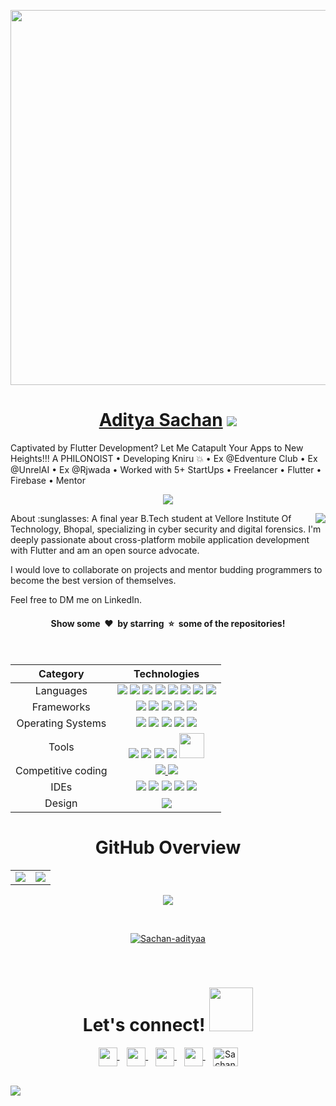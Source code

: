 <p align="center">
  <img src="https://github.com/Sachan-adityaa/Sachan-adityaa/blob/main/assets/1.gif" width="600px"/>
</p>
<h1 align="center">
  <a href="https://www.adityasachan.in">Aditya Sachan</a> 
  <img src="https://visitor-badge.laobi.icu/badge?page_id=Sachan-adityaa.Sachan-adityaa">
</h1>
Captivated by Flutter Development? Let Me Catapult Your Apps to New Heights!!!
A PHILONOIST • Developing Kniru 💥 • Ex @Edventure Club • Ex @UnrelAI • Ex @Rjwada • Worked with 5+ StartUps • Freelancer • Flutter • Firebase • Mentor

<br/>
<p align="center">
  <img src="https://github.com/Sachan-adityaa/Sachan-adityaa/blob/main/assets/code.gif"/>
</p>
<img align="right" src="https://github.com/rajput2107/rajput2107/blob/master/Assets/Developer.gif"/>
About :sunglasses:
A final year B.Tech student at Vellore Institute Of Technology, Bhopal, specializing in cyber security and digital forensics. I'm deeply passionate about cross-platform mobile application development with Flutter and am an open source advocate.

I would love to collaborate on projects and mentor budding programmers to become the best version of themselves.

Feel free to DM me on LinkedIn.

<h4 align="center">Show some &nbsp;❤️&nbsp; by starring  &nbsp;⭐&nbsp; some of the repositories!</h4>
<br/>
<table align="center">
  <thead>
    <tr>
      <th>Category</th>
      <th>Technologies</th>
    </tr>
  </thead>
  <tbody>
    <tr>
      <td style="text-align:center">Languages</td>
      <td style="text-align:center">
        <img src="https://img.shields.io/badge/Java-ED8B00?style=for-the-badge&logo=java&logoColor=white">
        <img src="https://img.shields.io/badge/Dart-0175C2?style=for-the-badge&logo=dart&logoColor=white">
        <img src="https://img.shields.io/badge/C%2B%2B-00599C?style=for-the-badge&logo=c%2B%2B&logoColor=white">
        <img src="https://img.shields.io/badge/HTML5-E34F26?style=for-the-badge&logo=html5&logoColor=white">
        <img src="https://img.shields.io/badge/Kotlin-0095D5?&style=for-the-badge&logo=kotlin&logoColor=white">
        <img src="https://img.shields.io/badge/Python-FFD43B?style=for-the-badge&logo=python&logoColor=blue">
        <img src="https://img.shields.io/badge/JavaScript-323330?style=for-the-badge&logo=javascript&logoColor=F7DF1E">
        <img src="https://img.shields.io/badge/CSS3-1572B6?style=for-the-badge&logo=css3&logoColor=white">
      </td>
    </tr>
    <tr>
      <td style="text-align:center">Frameworks</td>
      <td style="text-align:center">
        <img src="https://img.shields.io/badge/Flutter-02569B?style=for-the-badge&logo=flutter&logoColor=white">
        <img src="https://img.shields.io/badge/Markdown-000000?style=for-the-badge&logo=markdown&logoColor=white">
        <img src="https://img.shields.io/badge/Sass-CC6699?style=for-the-badge&logo=sass&logoColor=white">
        <img src="https://img.shields.io/badge/Spring_Boot-F2F4F9?style=for-the-badge&logo=spring-boot">
        <img src="https://img.shields.io/badge/firebase-ffca28?style=for-the-badge&logo=firebase&logoColor=black">
      </td>
    </tr>
    <tr>
      <td style="text-align:center">Operating Systems</td>
      <td style="text-align:center">
        <img src="https://img.shields.io/badge/Android-3DDC84?style=for-the-badge&logo=android&logoColor=white">
        <img src="https://img.shields.io/badge/Windows-0078D6?style=for-the-badge&logo=windows&logoColor=white">
        <img src="https://img.shields.io/badge/iOS-000000?style=for-the-badge&logo=ios&logoColor=white">
        <img src="https://img.shields.io/badge/macOS-000000?style=for-the-badge&logo=apple&logoColor=white">
        <img src="https://img.shields.io/badge/Kali_Linux-557C94?style=for-the-badge&logo=kali-linux&logoColor=white">
      </td>
    </tr>
    <tr>
      <td style="text-align:center">Tools</td>
      <td style="text-align:center">
        <img src="https://img.shields.io/badge/GIT-E44C30?style=for-the-badge&logo=git&logoColor=white">
        <img src="https://img.shields.io/badge/GitHub-100000?style=for-the-badge&logo=github&logoColor=white">
        <img src="https://img.shields.io/badge/Netlify-00C7B7?style=for-the-badge&logo=netlify&logoColor=white">
        <img src="https://img.shields.io/badge/Heroku-430098?style=for-the-badge&logo=heroku&logoColor=white">
        <img src="https://user-images.githubusercontent.com/79747022/151806773-23bf5f4d-fa40-4272-8c5f-0ce31d8c8e40.jpg" width="40px">
      </td>
    </tr>
    <tr>
      <td style="text-align:center">Competitive coding</td>
      <td style="text-align:center">
        <a href="https://leetcode.com/sachan-adityaa/">
          <img src="https://img.shields.io/badge/-LeetCode-FFA116?style=for-the-badge&logo=LeetCode&logoColor=black">
        </a>
        <a href="https://www.hackerrank.com/sachan-adityaa">
          <img src="https://img.shields.io/badge/-Hackerrank-2EC866?style=for-the-badge&logo=HackerRank&logoColor=white">
        </a>
      </td>
    </tr>
    <tr>
      <td style="text-align:center">IDEs</td>
      <td style="text-align:center">
        <img src="https://img.shields.io/badge/Android_Studio-3DDC84?style=for-the-badge&logo=android-studio&logoColor=white">
        <img src="https://img.shields.io/badge/Eclipse-2C2255?style=for-the-badge&logo=eclipse&logoColor=white">
        <img src="https://img.shields.io/badge/PyCharm-000000?style=for-the-badge&logo=PyCharm&logoColor=white">
        <img src="https://img.shields.io/badge/Visual_Studio_Code-0078D4?style=for-the-badge&logo=visual%20studio%20code&logoColor=white">
        <img src="https://img.shields.io/badge/IntelliJIDEA-000000?style=for-the-badge&logo=intellij-idea&logoColor=white">
      </td>
    </tr>
    <tr>
      <td style="text-align:center">Design</td>
      <td style="text-align:center">
        <img src="https://img.shields.io/badge/Canva-%2300C4CC.svg?&style=for-the-badge&logo=Canva&logoColor=white">
      </td>
    </tr>
  </tbody>
</table>
<h1 align="center"> GitHub Overview </h1>

<table>
<tr>
<td>
<img src="https://github-readme-stats.vercel.app/api?username=Sachan-adityaa&include_all_commits=true&count_private=true&show_icons=true&line_height=20&theme=tokyonight"/>
<td><img src="https://github-readme-stats.vercel.app/api/top-langs?username=Sachan-adityaa&show_icons=true&locale=en&layout=compact&theme=tokyonight" />
</td>
</tr>
</table>
<p align="center">
<img align="center" src="https://github-readme-streak-stats.herokuapp.com/?user=Sachan-adityaa&theme=tokyonight" />
</p>
<br>
<p align="Center">
  <a href="https://github.com/ryo-ma/github-profile-trophy">
    <img src="https://github-profile-trophy.vercel.app/?username=Sachan-adityaa" alt="Sachan-adityaa" />
  </a>
</p>
<br>
<h1 align="center"> Let's connect! 
  <img src='https://raw.githubusercontent.com/ShahriarShafin/ShahriarShafin/main/Assets/handshake.gif' width="70">  
</h1>
<p align="center">
  <a href="https://adityasachan.in/">
    <img align="center" width="30px" src="https://github.com/Sachan-adityaa/Sachan-adityaa/blob/main/assets/website.png" />
  </a> &nbsp;&nbsp
  <a href="mailto:adityasachan@example.com">
    <img align="center" width="30px" src="https://github.com/Sachan-adityaa/Sachan-adityaa/blob/main/assets/mail.png" />
  </a> &nbsp;&nbsp
  <a href="https://twitter.com/_aditya_sachan">
    <img align="center" width="30px" src="https://github.com/Sachan-adityaa/Sachan-adityaa/blob/main/assets/twitter.png" />
  </a> &nbsp;&nbsp
  <a href="https://www.linkedin.com/in/aditya-sachan/">
    <img align="center" width="30px" src="https://github.com/Sachan-adityaa/Sachan-adityaa/blob/main/assets/linkedin.png"/>
  </a> &nbsp;&nbsp
  <a href="https://www.instagram.com/aditya.sachan/" target="blank">
    <img align="center" src="https://raw.githubusercontent.com/rahuldkjain/github-profile-readme-generator/master/src/images/icons/Social/instagram.svg" alt="Sachan-adityaa" height="30" width="40" />
  </a>
</p>
<br>
<img src="https://github.com/Sachan-adityaa/Sachan-adityaa/blob/main/assets/footer.png">

